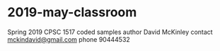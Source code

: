 # 2019-may-classroom
Spring 2019 CPSC 1517 coded samples
author David McKinley
contact mckindavid@gmail.com
phone 90444532